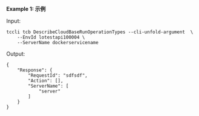 **Example 1: 示例**



Input: 

```
tccli tcb DescribeCloudBaseRunOperationTypes --cli-unfold-argument  \
    --EnvId lotestapi100004 \
    --ServerName dockerservicename
```

Output: 
```
{
    "Response": {
        "RequestId": "sdfsdf",
        "Action": [],
        "ServerName": [
            "server"
        ]
    }
}
```

